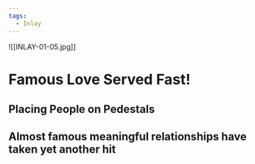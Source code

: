 ```yaml
---
tags:
  - Inlay
---
```

![[INLAY-01-05.jpg]]
# Famous Love Served Fast!
## Placing People on Pedestals
## Almost famous meaningful relationships have taken yet another hit
